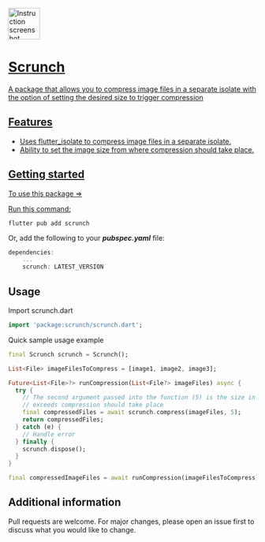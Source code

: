 <a href="https://drive.google.com/uc?export=view&id=1BdITSbnDBZAOt1W6PTsECcFeKwKTfGO9"><img alt="Instruction screenshot" src="https://drive.google.com/uc?export=view&id=1BdITSbnDBZAOt1W6PTsECcFeKwKTfGO9" style="width: 64px" title="Click to enlarge picture" />

# Scrunch

A package that allows you to compress image files in a separate isolate with the option of
setting the desired size to trigger compression

## Features

* Uses flutter_isolate to compress image files in a separate isolate.
* Ability to set the image size from where compression should take place.

## Getting started

To use this package =>

Run this command:
```dart
flutter pub add scrunch
```
Or, add the following to your ***pubspec.yaml*** file:
```dart
dependencies:
    ...
    scrunch: LATEST_VERSION
```

## Usage

Import scrunch.dart
```dart
import 'package:scrunch/scrunch.dart';
```

Quick sample usage example

```dart
final Scrunch scrunch = Scrunch();

List<File> imageFilesToCompress = [image1, image2, image3];

Future<List<File>?> runCompression(List<File?> imageFiles) async {
  try {
    // The second argument passed into the function (5) is the size in megabytes that if the image
    // exceeds compression should take place
    final compressedFiles = await scrunch.compress(imageFiles, 5);
    return compressedFiles;
  } catch (e) {
    // Handle error
  } finally {
    scrunch.dispose();
  }
} 

final compressedImageFiles = await runCompression(imageFilesToCompress);
```

## Additional information

Pull requests are welcome. For major changes, please open an issue first to discuss what you would 
like to change.
